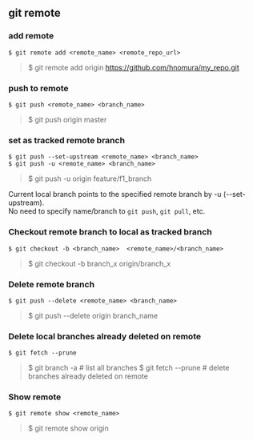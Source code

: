## git remote 

### add remote 
```
$ git remote add <remote_name> <remote_repo_url>
```

> $ git remote add origin https://github.com/hnomura/my_repo.git

### push to remote 
```
$ git push <remote_name> <branch_name>
```

> $ git push origin master 

### set as tracked remote branch 
```
$ git push --set-upstream <remote_name> <branch_name> 
$ git push -u <remote_name> <branch_name>
```
> $ git push -u origin feature/f1_branch 

Current local branch points to the specified remote branch by -u (--set-upstream).  
No need to specify name/branch to `git push`, `git pull`, etc. 

### Checkout remote branch to local as tracked branch
```
$ git checkout -b <branch_name>  <remote_name>/<branch_name>
```

> $ git checkout -b branch_x   origin/branch_x 

### Delete remote branch 
```
$ git push --delete <remote_name> <branch_name> 
```

> $ git push --delete origin branch_name 

### Delete local branches already deleted on remote 
```
$ git fetch --prune 
```

> $ git branch -a       # list all branches 
> $ git fetch --prune   # delete branches already deleted on remote 

### Show remote 
```
$ git remote show <remote_name> 
```

> $ git remote show origin 


